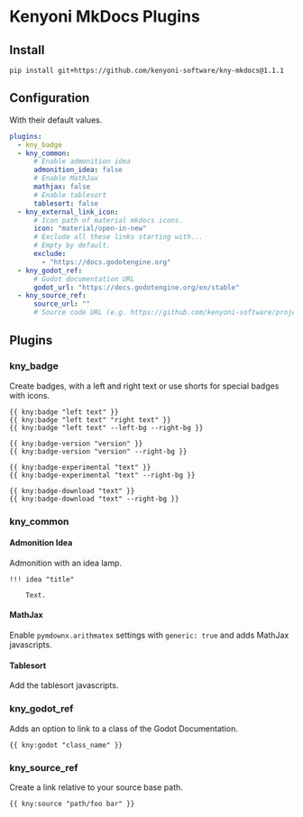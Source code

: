# Kenyoni MkDocs Plugins

## Install

```commandline
pip install git+https://github.com/kenyoni-software/kny-mkdocs@1.1.1
```

## Configuration

With their default values.

```yml
plugins:
  - kny_badge
  - kny_common:
      # Enable admonition idea
      admonition_idea: false
      # Enable MathJax
      mathjax: false
      # Enable tablesort
      tablesort: false
  - kny_external_link_icon:
      # Icon path of material mkdocs icons.
      icon: "material/open-in-new"
      # Exclude all these links starting with...
      # Empty by default.
      exclude:
        - "https://docs.godotengine.org"
  - kny_godot_ref:
      # Godot documentation URL
      godot_url: "https://docs.godotengine.org/en/stable"
  - kny_source_ref:
      source_url: ""
      # Source code URL (e.g. https://github.com/kenyoni-software/project-catta/tree/main)
```

## Plugins

### kny_badge

Create badges, with a left and right text or use shorts for special badges with icons.

```
{{ kny:badge "left text" }}
{{ kny:badge "left text" "right text" }}
{{ kny:badge "left text" --left-bg --right-bg }}

{{ kny:badge-version "version" }}
{{ kny:badge-version "version" --right-bg }}

{{ kny:badge-experimental "text" }}
{{ kny:badge-experimental "text" --right-bg }}

{{ kny:badge-download "text" }}
{{ kny:badge-download "text" --right-bg }}
```

### kny_common

#### Admonition Idea

Admonition with an idea lamp.

```
!!! idea "title"

    Text.
```

#### MathJax

Enable `pymdownx.arithmatex` settings with `generic: true` and adds MathJax javascripts.

#### Tablesort

Add the tablesort javascripts.

### kny_godot_ref

Adds an option to link to a class of the Godot Documentation.

```
{{ kny:godot "class_name" }}
```

### kny_source_ref

Create a link relative to your source base path.

```
{{ kny:source "path/foo bar" }}
```
